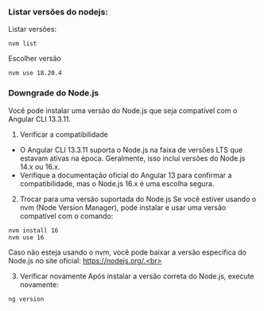 ### Listar versões do nodejs:

Listar versões:
```
nvm list
```
Escolher versão
```
nvm use 18.20.4
```

### Downgrade do Node.js

Você pode instalar uma versão do Node.js que seja compatível com o Angular CLI 13.3.11. 

1. Verificar a compatibilidade<br>
- O Angular CLI 13.3.11 suporta o Node.js na faixa de versões LTS que estavam ativas na época. Geralmente, isso inclui versões do Node.js 14.x ou 16.x.
- Verifique a documentação oficial do Angular 13 para confirmar a compatibilidade, mas o Node.js 16.x é uma escolha segura.

2. Trocar para uma versão suportada do Node.js Se você estiver usando o nvm (Node Version Manager), pode instalar e usar uma versão compatível com o comando:
```
nvm install 16
nvm use 16
```
Caso não esteja usando o nvm, você pode baixar a versão específica do Node.js no site oficial: https://nodejs.org/.<br>

3. Verificar novamente Após instalar a versão correta do Node.js, execute novamente:
```
ng version
```
